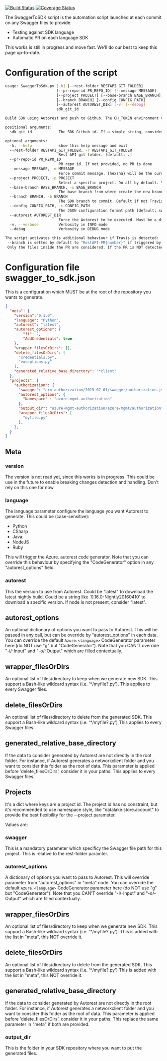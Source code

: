 [![Build Status](https://travis-ci.org/lmazuel/swagger-to-sdk.svg?branch=master)](https://travis-ci.org/lmazuel/swagger-to-sdk) 
[![Coverage Status](https://coveralls.io/repos/github/lmazuel/swagger-to-sdk/badge.svg?branch=master)](https://coveralls.io/github/lmazuel/swagger-to-sdk?branch=master)

The SwaggerToSDK script is the automation script launched at each commit on any Swagger files to provide:
- Testing against SDK language
- Automatic PR on each language SDK

This works is still in progress and move fast. We'll do our best to keep this page up-to-date.

# Configuration of the script

```bash
usage: SwaggerToSdk.py [-h] [--rest-folder RESTAPI_GIT_FOLDER]
                       [--pr-repo-id PR_REPO_ID] [--message MESSAGE]
                       [--project PROJECT] [--base-branch BASE_BRANCH]
                       [--branch BRANCH] [--config CONFIG_PATH]
                       [--autorest AUTOREST_DIR] [-v] [--debug]
                       sdk_git_id

Build SDK using Autorest and push to Github. The GH_TOKEN environment variable needs to be set to act on Github.

positional arguments:
  sdk_git_id            The SDK Github id. If a simple string, consider it belongs to the GH_TOKEN owner repo. Otherwise, you can use the syntax username/repoid

optional arguments:
  -h, --help            show this help message and exit
  --rest-folder RESTAPI_GIT_FOLDER, -r RESTAPI_GIT_FOLDER
                        Rest API git folder. [default: .]
  --pr-repo-id PR_REPO_ID
                        PR repo id. If not provided, no PR is done
  --message MESSAGE, -m MESSAGE
                        Force commit message. {hexsha} will be the current REST SHA1 [default: Generated from {hexsha}]
  --project PROJECT, -p PROJECT
                        Select a specific project. Do all by default. You can use a substring for several projects.
  --base-branch BASE_BRANCH, -o BASE_BRANCH
                        The base branch from where create the new branch and where to do the final PR. [default: master]
  --branch BRANCH, -b BRANCH
                        The SDK branch to commit. Default if not Travis: autorest. If Travis is detected, see epilog for details
  --config CONFIG_PATH, -c CONFIG_PATH
                        The JSON configuration format path [default: swagger_to_sdk_config.json]
  --autorest AUTOREST_DIR
                        Force the Autorest to be executed. Must be a directory containing Autorest.exe
  -v, --verbose         Verbosity in INFO mode
  --debug               Verbosity in DEBUG mode

The script activates this additional behaviour if Travis is detected:
 --branch is setted by default to "RestAPI-PR{number}" if triggered by a PR, "RestAPI-{branch}" otherwise
 Only the files inside the PR are considered. If the PR is NOT detected, all files are used.
```

# Configuration file swagger_to_sdk.json

This is a configuration which MUST be at the root of the repository you wants to generate.

```json
{
  "meta": {
    "version":"0.1.0",
    "language": "Python",
    "autorest": "latest",
    "autorest_options": {
        "ft": 2,
        "AddCredentials": true
    },
    "wrapper_filesOrDirs": [],
    "delete_filesOrDirs": [
      "credentials.py",
      "exceptions.py"
    ],
    "generated_relative_base_directory": "*client"
  },
  "projects": {
    "authorization": {
	  "swagger": "arm-authorization/2015-07-01/swagger/authorization.json",
      "autorest_options": {
        "Namespace" : "azure.mgmt.authorization"
      },
      "output_dir": "azure-mgmt-authorization/azure/mgmt/authorization",
      "wrapper_filesOrDirs": [
        "myfile.py"
      ],
    },
  }
}
```

## Meta

### version
The version is not read yet, since this works is in progress. This could be use in the future to enable breaking changes detection and handling. Don't rely on this one for now

### language
The language parameter configure the language you want Autorest to generate. This could be (case-sensitive):
- Python
- CSharp
- Java
- NodeJS
- Ruby

This will trigger the Azure.<language> autorest code generator. Note that you can override this behaviour by specifying the "CodeGenerator" option in any "autorest_options" field.

### autorest
This the version to use from Autorest. Could be "latest" to download the latest nightly build. Could be a string like  '0.16.0-Nightly20160410' to download a specific version.
If node is not present, consider "latest".

## autorest_options
An optional dictionary of options you want to pass to Autorest. This will be passed in any call, but can be override by "autorest_options" in each data.
You can override the default `Azure.<language>` CodeGenerator parameter here (do NOT use "g" but "CodeGenerator").
Note that you CAN'T override "-i/-Input" and "-o/-Output" which are filled contextually.

## wrapper_filesOrDirs
An optional list of files/directory to keep when we generate new SDK. This support a Bash-like wildcard syntax (i.e. '*/myfile?.py').
This applies to every Swagger files.

## delete_filesOrDirs
An optional list of files/directory to delete from the generated SDK. This support a Bash-like wildcard syntax (i.e. '*/myfile?.py')
This applies to every Swagger files.

## generated_relative_base_directory
If the data to consider generated by Autorest are not directly in the root folder. For instance, if Autorest generates a networkclient folder 
and you want to consider this folder as the root of data. This parameter is applied before 'delete_filesOrDirs', consider it in your paths.
This applies to every Swagger files.

## Projects

It's a dict where keys are a project id. The project id has no constraint, but it's recommended to use namespace style, like 
"datalake.store.account" to provide the best flexibility for the --project parameter.

Values are:

### swagger
This is a mandatory parameter which specificy the Swagger file path for this project. This is relative to the rest-folder paramter.

### autorest_options
A dictionary of options you want to pass to Autorest. This will override parameter from "autorest_options" in "meta" node.
You can override the default `Azure.<language>` CodeGenerator parameter here (do NOT use "g" but "CodeGenerator").
Note that you CAN'T override "-i/-Input" and "-o/-Output" which are filled contextually.

## wrapper_filesOrDirs
An optional list of files/directory to keep when we generate new SDK. This support a Bash-like wildcard syntax (i.e. '*/myfile?.py').
This is added with the list in "meta", this NOT override it.

## delete_filesOrDirs
An optional list of files/directory to delete from the generated SDK. This support a Bash-like wildcard syntax (i.e. '*/myfile?.py')
This is added with the list in "meta", this NOT override it.

## generated_relative_base_directory
If the data to consider generated by Autorest are not directly in the root folder. For instance, if Autorest generates a networkclient folder 
and you want to consider this folder as the root of data.  This parameter is applied before 'delete_filesOrDirs', consider it in your paths.
This replace the same parameter in "meta" if both are provided.

### output_dir
This is the folder in your SDK repository where you want to put the generated files.